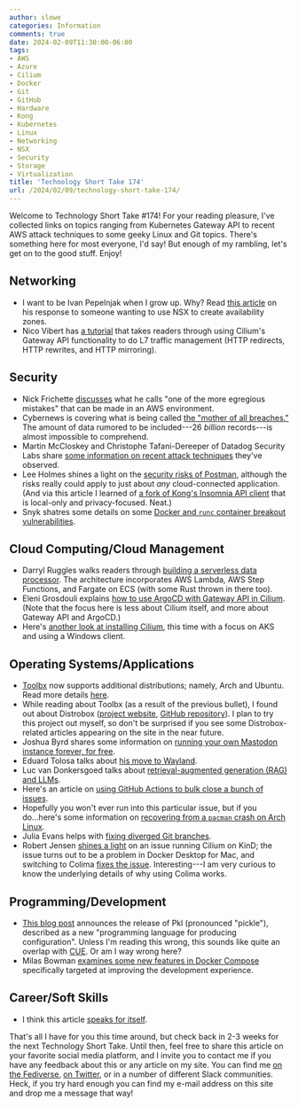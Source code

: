 ```yaml
---
author: slowe
categories: Information
comments: true
date: 2024-02-09T11:30:00-06:00
tags:
- AWS
- Azure
- Cilium
- Docker
- Git
- GitHub
- Hardware
- Kong
- Kubernetes
- Linux
- Networking
- NSX
- Security
- Storage
- Virtualization
title: 'Technology Short Take 174'
url: /2024/02/09/technology-short-take-174/
---
```


Welcome to Technology Short Take #174! For your reading pleasure, I've collected links on topics ranging from Kubernetes Gateway API to recent AWS attack techniques to some geeky Linux and Git topics. There's something here for most everyone, I'd say! But enough of my rambling, let's get on to the good stuff. Enjoy!<!--more-->

## Networking

* I want to be Ivan Pepelnjak when I grow up. Why? Read [this article][link-10] on his response to someone wanting to use NSX to create availability zones.
* Nico Vibert has [a tutorial][link-19] that takes readers through using Cilium's Gateway API functionality to do L7 traffic management (HTTP redirects, HTTP rewrites, and HTTP mirroring).

## Security

* Nick Frichette [discusses][link-11] what he calls "one of the more egregious mistakes" that can be made in an AWS environment.
* Cybernews is covering what is being called [the "mother of all breaches."][link-12] The amount of data rumored to be included---26 _billion_ records---is almost impossible to comprehend.
* Martin McCloskey and Christophe Tafani-Dereeper of Datadog Security Labs share [some information on recent attack techniques][link-13] they've observed.
* Lee Holmes shines a light on the [security risks of Postman][link-15], although the risks really could apply to just about _any_ cloud-connected application. (And via this article I learned of [a fork of Kong's Insomnia API client][link-16] that is local-only and privacy-focused. Neat.)
* Snyk shatres some details on some [Docker and `runc` container breakout vulnerabilities][link-17].

## Cloud Computing/Cloud Management

* Darryl Ruggles walks readers through [building a serverless data processor][link-9]. The architecture incorporates AWS Lambda, AWS Step Functions, and Fargate on ECS (with some Rust thrown in there too).
* Eleni Grosdouli explains [how to use ArgoCD with Gateway API in Cilium][link-24]. (Note that the focus here is less about Cilium itself, and more about Gateway API and ArgoCD.)
* Here's [another look at installing Cilium][link-27], this time with a focus on AKS and using a Windows client.

## Operating Systems/Applications

* [Toolbx][link-1] now supports additional distributions; namely, Arch and Ubuntu. Read more details [here][link-2].
* While reading about Toolbx (as a result of the previous bullet), I found out about Distrobox ([project website][link-3], [GitHub repository][link-4]). I plan to try this project out myself, so don't be surprised if you see some Distrobox-related articles appearing on the site in the near future.
* Joshua Byrd shares some information on [running your own Mastodon instance forever, for free][link-5].
* Eduard Tolosa talks about [his move to Wayland][link-6].
* Luc van Donkersgoed talks about [retrieval-augmented generation (RAG) and LLMs][link-7].
* Here's an article on [using GitHub Actions to bulk close a bunch of issues][link-8].
* Hopefully you won't ever run into this particular issue, but if you do...here's some information on [recovering from a `pacman` crash on Arch Linux][link-14].
* Julia Evans helps with [fixing diverged Git branches][link-18].
* Robert Jensen [shines a light][link-20] on an issue running Cilium on KinD; the issue turns out to be a problem in Docker Desktop for Mac, and switching to Colima [fixes the issue][link-21]. Interesting---I am very curious to know the underlying details of why using Colima works.

## Programming/Development

* [This blog post][link-22] announces the release of Pkl (pronounced "pickle"), described as a new "programming language for producing configuration". Unless I'm reading this wrong, this sounds like quite an overlap with [CUE][link-26]. Or am I way wrong here?
* Milas Bowman [examines some new features in Docker Compose][link-25] specifically targeted at improving the development experience.

## Career/Soft Skills

* I think this article [speaks for itself][link-23].

That's all I have for you this time around, but check back in 2-3 weeks for the next Technology Short Take. Until then, feel free to share this article on your favorite social media platform, and I invite you to contact me if you have any feedback about this or any article on my site. You can find me [on the Fediverse][link-30], [on Twitter][link-99], or in a number of different Slack communities. Heck, if you try hard enough you can find my e-mail address on this site and drop me a message that way!

[link-1]: https://containertoolbx.org/
[link-2]: https://debarshiray.wordpress.com/2024/01/20/toolbx-now-offers-built-in-support-for-arch-linux-and-ubuntu/
[link-3]: https://distrobox.it/
[link-4]: https://github.com/89luca89/distrobox/
[link-5]: https://josh.is-cool.dev/running-a-mastodon-instance-entirely-free-forever/
[link-6]: https://www.edu4rdshl.dev/posts/my-move-to-wayland-it-s-finally-ready/
[link-7]: https://lucvandonkersgoed.com/2023/12/11/retrieval-augmented-generation-rag-simply-explained/
[link-8]: https://dev.to/github/how-i-bulk-closed-1000-github-issues-with-github-actions-d3b
[link-9]: https://darryl-ruggles.cloud/serverless-data-processor-using-aws-lambda-step-functions-and-fargate-on-ecs-with-rust
[link-10]: https://blog.ipspace.net/2024/01/vmware-nsx-availability-zones.html
[link-11]: https://hackingthe.cloud/aws/exploitation/Misconfigured_Resource-Based_Policies/misconfigured_iam_role_trust_policy_wildcard_principal/
[link-12]: https://cybernews.com/security/billions-passwords-credentials-leaked-mother-of-all-breaches/
[link-13]: https://securitylabs.datadoghq.com/articles/tales-from-the-cloud-trenches-ecs-crypto-mining/
[link-14]: https://underlap.org/recovering-from-a-pacman-crash-on-arch-linux
[link-15]: https://www.leeholmes.com/security-risks-of-postman/
[link-16]: https://github.com/ArchGPT/insomnium
[link-17]: https://snyk.io/blog/leaky-vessels-docker-runc-container-breakout-vulnerabilities/
[link-18]: https://jvns.ca/blog/2024/02/01/dealing-with-diverged-git-branches/
[link-19]: https://isovalent.com/blog/post/tutorial-redirect-rewrite-and-mirror-http-requests-with-cilium-gateway-api/
[link-20]: https://www.robert-jensen.dk/posts/2024-fixing-cilium-with-kind/
[link-21]: https://github.com/cilium/cilium/issues/30278
[link-22]: https://pkl-lang.org/blog/introducing-pkl.html
[link-23]: https://jmetz.com/2024/02/of-scheiss-and-men/
[link-24]: https://medium.com/@eleni.grosdouli/argocd-deployment-on-rke2-with-cilium-gateway-api-ab1769cc28a3
[link-25]: https://www.docker.com/blog/scaling-docker-compose-up/
[link-26]: https://cuelang.org/
[link-27]: https://observability-360.com/docs/ViewDocument?id=cilium-aks-getting-started
[link-30]: https://fosstodon.org/@scottslowe
[link-99]: https://twitter.com/scott_lowe
